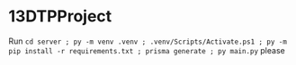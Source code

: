# 13DTPProject
 
Run `cd server ; py -m venv .venv ; .venv/Scripts/Activate.ps1 ; py -m pip install -r requirements.txt ; prisma generate ; py main.py` please